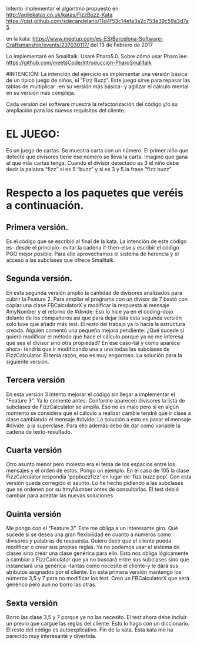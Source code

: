 Intento implementar el algoritmo propuesto en:
http://agilekatas.co.uk/katas/FizzBuzz-Kata
https://gist.github.com/sdecandelario/11d4f53c14efa3a2c753e39c59a3d7a5


en la kata:
https://www.meetup.com/es-ES/Barcelona-Software-Craftsmanship/events/237030117/
del 13 de Febrero de 2017

Lo implementaré en Smalltalk. Usaré Pharo5.0. Sobre cómo usar Pharo lee: https://github.com/meetsCode/Introduccion-PharoSmalltalk 
 
#INTENCIÓN:
La intención del ejercicio es implementar una versión básica de un típico juego de niños, el “Fizz Buzz”. Este juego sirve para repasar las tablas de multiplicar -en su versión más básica- y agilizar el cálculo mental en su versión más compleja.

Cada versión del software muestra la refactorización del código y/o su ampliación para los nuevos requisitos del cliente.

# EL JUEGO:
Es un juego de cartas. Se muestra carta con un número. El primer niño que detecte qué divisores tiene ese número se lleva la carta. Imagino que gana el que más cartas tenga. Cuando el divisor detectado es 3 el niño debe decir la palabra “fizz” si es 5 “buzz” y si es 3 y 5 la frase “fizz buzz”

 

# Respecto a los paquetes que veréis a continuación.
## Primera versión.
Es el código que se escribió al final de la kata. La intención de este código es- desde el principio- evitar la cadena if-then-else y escribir el código POO mejor posible. Para ello aprovechamos el sistema de herencia y el acceso a las subclases que ofrece Smalltalk.

## Segunda versión.
En esta segunda versión amplío la cantidad de divisores analizados para cubrir la Feature 2. 
Para ampliar el programa con un divisor de 7 bastó con copiar una clase FBCalculatorX y modificar la respuesta al mensaje #myNumber y el retorno de #divide:
Eso lo hice ya en el coding-dojo delante de los compañeros así que para dejar lista esta segunda versión solo tuve que añadir más test. 
El resto del trabajo ya lo hacía la estructura creada.
Alguien comentó una pequeña mejora pendiente: ¿Qué sucede si quiero modificar el método que hace el cálculo porque ya no me interesa que sea el divisor sino otra propiedad? 
En ese caso-tal y como aparece ahora- tendría que ir modificando una a una todas las subclases de FizzCalculator. Él tenía razón, eso es muy engorroso. La solución para la siguiente versión. 

## Tercera versión
En esta versión 3 intento mejorar el código sin llegar a implementar el "Feature 3".
Ya lo comenté antes: Conforme aparecen divisores la lista de subclases de FizzCalculator se amplía. Eso no es malo pero si en algún momento se considera que el cálculo a realizar cambie tendré que ir clase a clase cambiando el mensaje #divide:
La solución a esto es pasar el mensaje #divide: a la superclase. Para ello además debo de dar como variable la cadena de texto-resultado.


## Cuarta versión
Otro asunto menor pero molesto era el tema de los espacios entre los mensajes y el orden de estos.
Pongo un ejemplo. En el caso de  105 la clase FizzCalculator respondia 'popbuzzfizz' en lugar de 'fizz buzz pop'.
Con esta versión queda corregido el asunto. Lo he hecho pidiendo a las subclases que se ordenen por su #myNumber antes de consultarlas.
El test debió cambiar para aceptar las nuevas soluciones

## Quinta versión
Me pongo con el “Feature 3”. Este me obliga a un interesante giro.
Qué sucede si se desea una gran flexibilidad en cuanto a números como divisores y palabras de respuesta.
Quiero decir que el cliente pueda modificar o crear sus propias reglas.
Ya no podemos usar el sistema de clases sino crear una clase genérica para ello.
Esto nos obliga lógicamente a cambiar a FizzCalculator que ya no buscará entre sus subclases sino que instanciará una genérica -tantas como necesite el cliente-y le dará sus atributos asignados por el cliente.
En esta primera versión mantengo los números 3,5 y 7 para no modificar los test.
Creo un FBCalculatorX que será genérico pero aun no borro las otras.


## Sexta versión
Borro las clase 3,5 y 7 porque ya no las necesito.
El test ahora debe incluir un previo que cargue las reglas del cliente.
Esto lo hago con un diccionario. El resto del código es autoexplicativo.
Fin de la kata.
Esta kata me ha parecido muy interesante y divertida.





